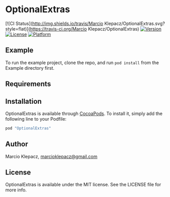 # OptionalExtras

[![CI Status](http://img.shields.io/travis/Marcio Klepacz/OptionalExtras.svg?style=flat)](https://travis-ci.org/Marcio Klepacz/OptionalExtras)
[![Version](https://img.shields.io/cocoapods/v/OptionalExtras.svg?style=flat)](http://cocoapods.org/pods/OptionalExtras)
[![License](https://img.shields.io/cocoapods/l/OptionalExtras.svg?style=flat)](http://cocoapods.org/pods/OptionalExtras)
[![Platform](https://img.shields.io/cocoapods/p/OptionalExtras.svg?style=flat)](http://cocoapods.org/pods/OptionalExtras)

## Example

To run the example project, clone the repo, and run `pod install` from the Example directory first.

## Requirements

## Installation

OptionalExtras is available through [CocoaPods](http://cocoapods.org). To install
it, simply add the following line to your Podfile:

```ruby
pod "OptionalExtras"
```

## Author

Marcio Klepacz, marcioklepacz@gmail.com

## License

OptionalExtras is available under the MIT license. See the LICENSE file for more info.

